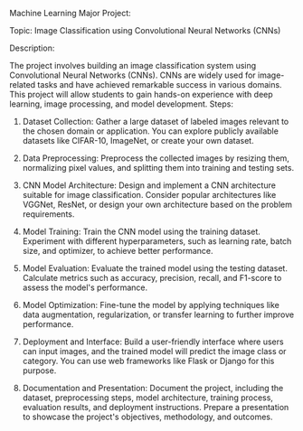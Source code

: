Machine Learning Major Project:

Topic: Image Classification using Convolutional Neural Networks (CNNs)

Description:

The project involves building an image classification system using Convolutional Neural Networks
(CNNs). CNNs are widely used for image-related tasks and have achieved remarkable success in
various domains. This project will allow students to gain hands-on experience with deep
learning, image processing, and model development.
Steps:

1. Dataset Collection:
Gather a large dataset of labeled images relevant to the chosen domain or application. You can
explore publicly available datasets like CIFAR-10, ImageNet, or create your own dataset.

3. Data Preprocessing:
Preprocess the collected images by resizing them, normalizing pixel values, and splitting them
into training and testing sets.

5. CNN Model Architecture:
Design and implement a CNN architecture suitable for image classification. Consider popular
architectures like VGGNet, ResNet, or design your own architecture based on the problem
requirements.

7. Model Training:
Train the CNN model using the training dataset. Experiment with different hyperparameters,
such as learning rate, batch size, and optimizer, to achieve better performance.

9. Model Evaluation:
Evaluate the trained model using the testing dataset. Calculate metrics such as accuracy,
precision, recall, and F1-score to assess the model's performance.

11. Model Optimization:
Fine-tune the model by applying techniques like data augmentation, regularization, or transfer
learning to further improve performance.

13. Deployment and Interface:
Build a user-friendly interface where users can input images, and the trained model will predict
the image class or category. You can use web frameworks like Flask or Django for this purpose.

8. Documentation and Presentation:
Document the project, including the dataset, preprocessing steps, model architecture, training
process, evaluation results, and deployment instructions. Prepare a presentation to showcase
the project's objectives, methodology, and outcomes.
